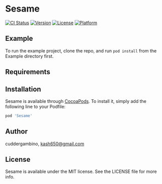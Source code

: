 # Sesame

[![CI Status](https://img.shields.io/travis/cuddergambino/Sesame.svg?style=flat)](https://travis-ci.org/cuddergambino/Sesame)
[![Version](https://img.shields.io/cocoapods/v/Sesame.svg?style=flat)](https://cocoapods.org/pods/Sesame)
[![License](https://img.shields.io/cocoapods/l/Sesame.svg?style=flat)](https://cocoapods.org/pods/Sesame)
[![Platform](https://img.shields.io/cocoapods/p/Sesame.svg?style=flat)](https://cocoapods.org/pods/Sesame)

## Example

To run the example project, clone the repo, and run `pod install` from the Example directory first.

## Requirements

## Installation

Sesame is available through [CocoaPods](https://cocoapods.org). To install
it, simply add the following line to your Podfile:

```ruby
pod 'Sesame'
```

## Author

cuddergambino, kash650@gmail.com

## License

Sesame is available under the MIT license. See the LICENSE file for more info.
